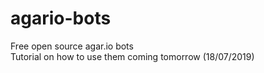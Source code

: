 # agario-bots
Free open source agar.io bots
<br>
Tutorial on how to use them coming tomorrow (18/07/2019)